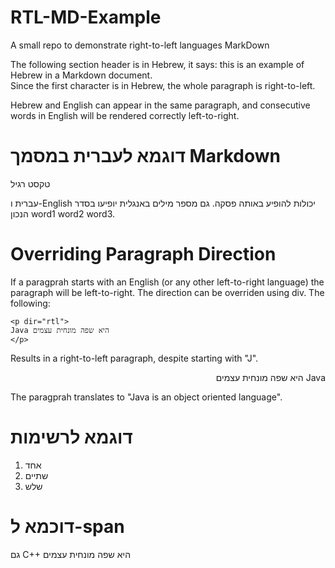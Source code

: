 # RTL-MD-Example
A small repo to demonstrate right-to-left languages MarkDown

The following section header is in Hebrew, it says: this is an example of Hebrew in a Markdown document.  
Since the first character is in Hebrew, the whole paragraph is right-to-left.

Hebrew and English can appear in the same paragraph, and consecutive words in English will be rendered correctly left-to-right.


# דוגמא לעברית במסמך Markdown

טקסט רגיל

עברית ו-English יכולות להופיע באותה פסקה. גם מספר מילים באנגלית יופיעו בסדר הנכון word1 word2 word3.

# Overriding Paragraph Direction

If a paragprah starts with an English (or any other left-to-right language) the paragraph will be left-to-right.  The direction can be overriden using div.
The following:

```
<p dir="rtl">
Java היא שפה מונחית עצמים
</p>
```

Results in a right-to-left paragraph, despite starting with "J".

<p dir="rtl">
Java היא שפה מונחית עצמים
</p>

The paragprah translates to "Java is an object oriented language".

# דוגמא לרשימות
1. אחד
2. שתיים
3. שלש



# דוכמא ל-span

גם C++ היא שפה מונחית עצמים
